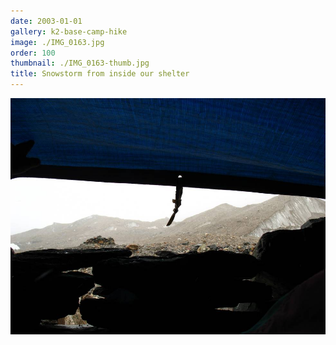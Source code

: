 ```yaml
---
date: 2003-01-01
gallery: k2-base-camp-hike
image: ./IMG_0163.jpg
order: 100
thumbnail: ./IMG_0163-thumb.jpg
title: Snowstorm from inside our shelter
---
```


![Snowstorm from inside our shelter](./IMG_0163.jpg)